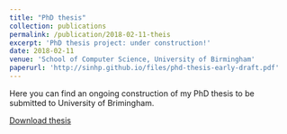 ```yaml
---
title: "PhD thesis"
collection: publications
permalink: /publication/2018-02-11-theis
excerpt: 'PhD thesis project: under construction!'
date: 2018-02-11
venue: 'School of Computer Science, University of Birmingham'
paperurl: 'http://sinhp.github.io/files/phd-thesis-early-draft.pdf'
---
```

<!-- include it up there if you have it
citation: 'Your Name, You. (2009). &quot;Paper Title Number 1.&quot; <i>Journal 1</i>. 1(1).'
-->

Here you can find an ongoing construction of my PhD thesis to be submitted to University of Brimingham.

[Download thesis](http://sinhp.github.io/files/phd-thesis-early-draft.pdf)

<!--
Recommended citation: Your Name, You. (2009). "Paper Title Number 1." <i>Journal 1</i>. 1(1).
-->

